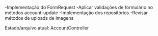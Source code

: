 -Implementação do FormRequest
-Aplicar validações de formulário no métodos account-update
-Implementação dos repositórios
-Revisar métodos de uploads de imagens

Estado/arquivo atual: AccountController